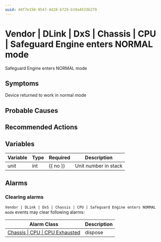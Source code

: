 ```yaml
---
uuid: d4f7e158-9547-4428-b729-b19a4533b279
---
```

# Vendor | DLink | DxS | Chassis | CPU | Safeguard Engine enters NORMAL mode

Safeguard Engine enters NORMAL mode

## Symptoms

Device returned to work in normal mode

## Probable Causes

## Recommended Actions

## Variables

| Variable | Type | Required | Description          |
| -------- | ---- | -------- | -------------------- |
| unit     | int  | {{ no }} | Unit number in stack |

## Alarms

### Clearing alarms

`Vendor | DLink | DxS | Chassis | CPU | Safeguard Engine enters NORMAL mode` events may clear following alarms:

| Alarm Class                                                                                               | Description |
| --------------------------------------------------------------------------------------------------------- | ----------- |
| [Chassis \| CPU \| CPU Exhausted](../../../../../../alarm-classes-reference/chassis/cpu/cpu-exhausted.md) | dispose     |
